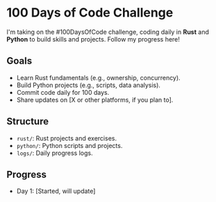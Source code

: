 # 100 Days of Code Challenge

I'm taking on the #100DaysOfCode challenge, coding daily in **Rust** and **Python** to build skills and projects. Follow my progress here!

## Goals
- Learn Rust fundamentals (e.g., ownership, concurrency).
- Build Python projects (e.g., scripts, data analysis).
- Commit code daily for 100 days.
- Share updates on [X or other platforms, if you plan to].

## Structure
- `rust/`: Rust projects and exercises.
- `python/`: Python scripts and projects.
- `logs/`: Daily progress logs.

## Progress
- Day 1: [Started, will update]
